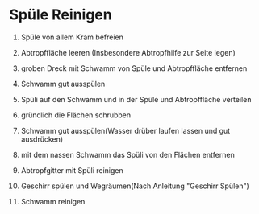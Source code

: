 # Spüle Reinigen

1. Spüle von allem Kram befreien

2. Abtropffläche leeren (Insbesondere Abtropfhilfe zur Seite legen)

3. groben Dreck mit Schwamm von Spüle und Abtropffläche entfernen 

4. Schwamm gut ausspülen

5. Spüli auf den Schwamm und in der Spüle und Abtropffläche verteilen

6. gründlich die Flächen schrubben

7. Schwamm gut ausspülen(Wasser drüber laufen lassen und gut ausdrücken)

8. mit dem nassen Schwamm  das Spüli von den Flächen entfernen

9. Abtropfgitter mit Spüli reinigen

10. Geschirr spülen und Wegräumen(Nach Anleitung "Geschirr Spülen")

11. Schwamm reinigen








